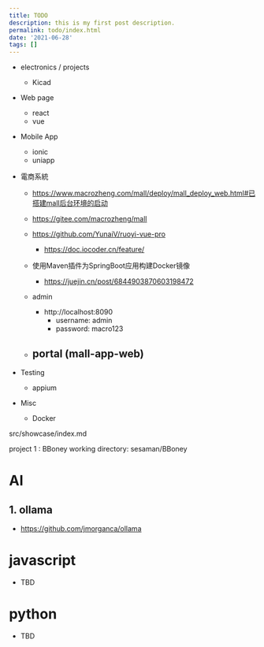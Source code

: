 ```yaml
---
title: TODO
description: this is my first post description.
permalink: todo/index.html
date: '2021-06-28'
tags: []
---
```


- electronics / projects

  - Kicad

- Web page

  - react
  - vue

- Mobile App

  - ionic
  - uniapp

- 電商系統

  - https://www.macrozheng.com/mall/deploy/mall_deploy_web.html#已搭建mall后台环境的启动
  - https://gitee.com/macrozheng/mall
  - https://github.com/YunaiV/ruoyi-vue-pro

    - https://doc.iocoder.cn/feature/

  - 使用Maven插件为SpringBoot应用构建Docker镜像

    - https://juejin.cn/post/6844903870603198472

  - admin

    - http://localhost:8090
      - username: admin
      - password: macro123

  - portal (mall-app-web)
    -

- Testing

  - appium

- Misc
  - Docker

src/showcase/index.md

project 1 : BBoney
working directory: sesaman/BBoney

# AI

## 1. ollama

- https://github.com/jmorganca/ollama

# javascript

- TBD

# python

- TBD
